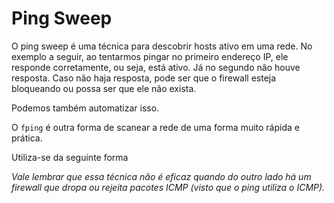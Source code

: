 # Ping Sweep

O ping sweep é uma técnica para descobrir hosts ativo em uma rede. No exemplo a seguir, ao tentarmos pingar no primeiro endereço IP, ele responde corretamente, ou seja, está ativo. Já no segundo não houve resposta. Caso não haja resposta, pode ser que o firewall esteja bloqueando ou possa ser que ele não exista.


Podemos também automatizar isso.


O `fping` é outra forma de scanear a rede de uma forma muito rápida e prática.



Utiliza-se da seguinte forma

*Vale lembrar que essa técnica não é eficaz quando do outro lado há um firewall que dropa ou rejeita pacotes ICMP (visto que o ping utiliza o ICMP).*
